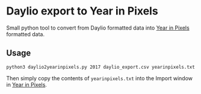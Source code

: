 # Daylio export to Year in Pixels

Small python tool to convert from Daylio formatted data into [Year in Pixels](http://year-in-pixels.glitch.me) formatted data.

## Usage

    python3 daylio2yearinpixels.py 2017 daylio_export.csv yearinpixels.txt

Then simply copy the contents of `yearinpixels.txt` into the Import window in [Year in Pixels](http://year-in-pixels.glitch.me).

